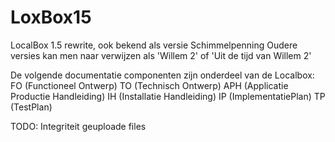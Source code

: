 # LoxBox15
LocalBox 1.5 rewrite, ook bekend als versie Schimmelpenning
Oudere versies kan men naar verwijzen als 'Willem 2' of 'Uit de tijd van Willem 2'

De volgende documentatie componenten zijn onderdeel van de Localbox:
FO  (Functioneel Ontwerp)
TO  (Technisch Ontwerp)
APH (Applicatie Productie Handleiding)
IH  (Installatie Handleiding)
IP  (ImplementatiePlan)
TP  (TestPlan)

TODO: Integriteit geuploade files

